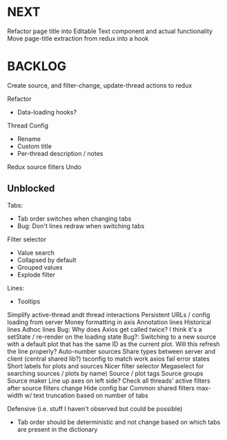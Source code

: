 # NEXT
Refactor page title into Editable Text component and actual functionality
Move page-title extraction from redux into a hook

# BACKLOG

Create source, and filter-change, update-thread actions to redux

Refactor
* Data-loading hooks?

Thread Config
* Rename
* Custom title
* Per-thread description / notes

Redux source filters
Undo

## Unblocked
Tabs:
* Tab order switches when changing tabs
* Bug: Don't lines redraw when switching tabs

Filter selector
* Value search
* Collapsed by default
* Grouped values
* Explode filter

Lines:
* Tooltips

Simplify active-thread andt thread interactions
Persistent URLs / config loading from server
Money formatting in axis
Annotation lines
Historical lines
Adhoc lines
Bug: Why does Axios get called twice? I think it's a setState / re-render on the loading state
Bug?: Switching to a new source with a default plot that has the same ID as the current plot. Will this refresh the line properly?
Auto-number sources
Share types between server and client (central shared lib?)
tsconfig to match work
axios fail error states
Short labels for plots and sources
Nicer filter selector
Megaselect for searching sources / plots by name)
Source / plot tags
Source groups
Source maker
Line up axes on left side?
Check all threads' active filters after source filters change
Hide config bar
Common shared filters
max-width w/ text truncation based on number of tabs

Defensive (i.e. stuff I haven't observed but could be possible)
* Tab order should be deterministic and not change based on which tabs are present in the dictionary